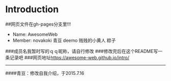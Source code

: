 # Introduction
##网页文件在gh-pages分支里!!!
- Name: AwesomeWeb
- Member: novakoki 青豆 deemo 贱贱的小黄人 粽子

###成员名我暂时写的ｑｑ昵称，请自行修改
###修改完后在这个README写一条记录吧
###网页地址<https://awesome-web.github.io/intro/>

***
####青豆：修改自我介绍，于2015.7.16
